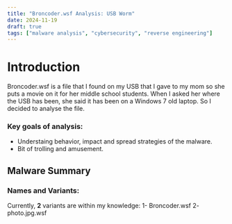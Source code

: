 ```yaml
---
title: "Broncoder.wsf Analysis: USB Worm"
date: 2024-11-19
draft: true
tags: ["malware analysis", "cybersecurity", "reverse engineering"]
---
```


# Introduction

Broncoder.wsf is a file that I found on my USB that I gave to my mom so she puts a movie on it for her middle school students.
When I asked her where the USB has been, she said it has been on a Windows 7 old laptop.
So I decided to analyse the file.

### Key goals of analysis:
- Understaing behavior, impact and spread strategies of the malware.
- Bit of trolling and amusement.

## Malware Summary

### Names and Variants:
Currently, **2** variants are within my knowledge:
1- Broncoder.wsf
2- photo.jpg.wsf
